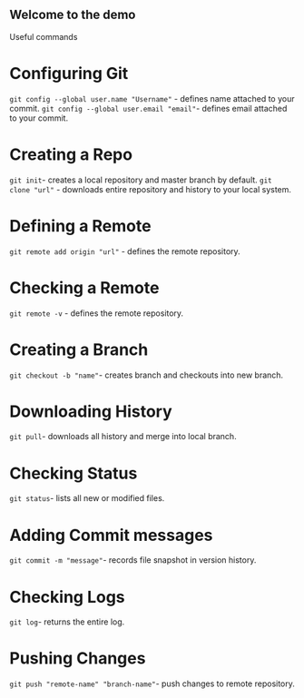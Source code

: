 ## Welcome to the demo
Useful commands
# Configuring Git
`git config --global user.name "Username"` - defines name attached to your commit.
`git config --global user.email "email"`- defines email attached to your commit.
# Creating a Repo
`git init`- creates a local repository and master branch by default.
`git clone "url"` - downloads entire repository and history to your local system.
# Defining a Remote
`git remote add origin "url"` - defines the remote repository.
# Checking a Remote
`git remote -v` - defines the remote repository.
# Creating a Branch
`git checkout -b "name"`- creates branch and checkouts into new branch.
# Downloading History
`git pull`- downloads all history and merge into local branch.
# Checking Status
`git status`- lists all new or modified files.
# Adding Commit messages
`git commit -m "message"`- records file snapshot in version history.
# Checking Logs
`git log`- returns the entire log.
# Pushing Changes
`git push "remote-name" "branch-name"`- push changes to remote repository.
